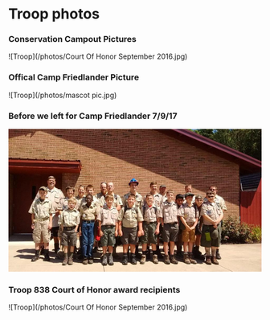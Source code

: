# Troop photos

### Conservation Campout Pictures
![Troop](/photos/Court Of Honor September 2016.jpg)





### Offical Camp Friedlander Picture
![Troop](/photos/mascot pic.jpg)





### Before we left for Camp Friedlander 7/9/17
![Troop](/photos/BeforeCampFriedlander2017.jpg)





### Troop 838 Court of Honor award recipients
![Troop](/photos/Court Of Honor September 2016.jpg)
